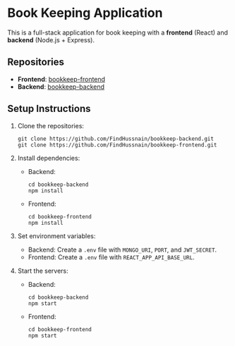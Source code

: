 # Book Keeping Application

This is a full-stack application for book keeping with a **frontend** (React) and **backend** (Node.js + Express).

## Repositories

- **Frontend**: [bookkeep-frontend](https://github.com/FindHussnain/bookkeep-frontend)
- **Backend**: [bookkeep-backend](https://github.com/FindHussnain/bookkeep-backend)

## Setup Instructions

1. Clone the repositories:

    ```
    git clone https://github.com/FindHussnain/bookkeep-backend.git
    git clone https://github.com/FindHussnain/bookkeep-frontend.git
    ```

2. Install dependencies:

    - Backend:

      ```
      cd bookkeep-backend
      npm install
      ```

    - Frontend:

      ```
      cd bookkeep-frontend
      npm install
      ```

3. Set environment variables:

    - Backend: Create a `.env` file with `MONGO_URI`, `PORT`, and `JWT_SECRET`.
    - Frontend: Create a `.env` file with `REACT_APP_API_BASE_URL`.

4. Start the servers:

    - Backend:

      ```
      cd bookkeep-backend
      npm start
      ```

    - Frontend:

      ```
      cd bookkeep-frontend
      npm start
      ```

